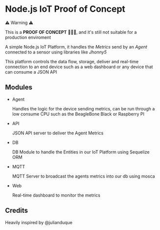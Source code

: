 # Node.js IoT Proof of Concept

⚠️ Warning ⚠️

This is a **PROOF OF CONCEPT** ️🏃🔥‍⚗️, and it's still not suitable for a production enviroment

A simple Node.js IoT Platform, it handles the *Metrics* send by an *Agent* connected to a sensor using libraries like *Jhonny5*

This platform controls the data flow, storage, deliver and real-time connection to an end device such as a web dashboard or any device that can consume a JSON API

## Modules

* Agent

    Handles the logic for the device sending metrics, can be run through a low consume CPU such as the BeagleBone Black or Raspberry PI
* API

    JSON API server to deliver the Agent Metrics
* DB

    DB Module to handle the Entities in our IoT Platform using Sequelize ORM
* MQTT

    MQTT Server to broadcast the agents metrics into our db using mosca

* Web

    Real-time dashboard to monitor the metrics

## Credits

Heavily inspired by @julianduque